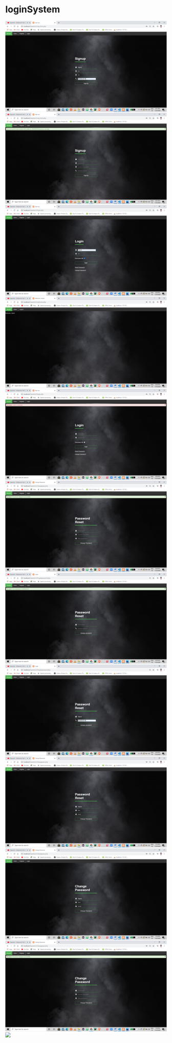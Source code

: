 # loginSystem

![](Output_Screenshots/Screenshot%20(331).png)
![](Output_Screenshots/Screenshot%20(332).png)
![](Output_Screenshots/Screenshot%20(333).png)
![](Output_Screenshots/Screenshot%20(334).png)
![](Output_Screenshots/Screenshot%20(335).png)
![](Output_Screenshots/Screenshot%20(336).png)
![](Output_Screenshots/Screenshot%20(337).png)
![](Output_Screenshots/Screenshot%20(338).png)
![](Output_Screenshots/Screenshot%20(339).png)
![](Output_Screenshots/Screenshot%20(340).png)
![](Output_Screenshots/Screenshot%20(341).png)
![](Output_Screenshots/Screenshot%20(342).png)

